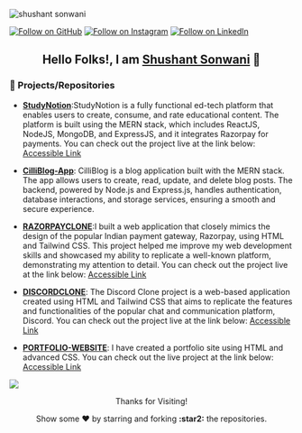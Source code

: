          
<!-- Profile View Count -->
<p align="left"> <img src="https://komarev.com/ghpvc/?username=shushant1111&label=Profile%20views&color=8e44ad&style=flat" alt="shushant sonwani" /> </p>

[![Follow on GitHub](https://img.shields.io/github/followers/shushant1111?label=Follow&style=social)](https://github.com/shushant1111)
[![Follow on Instagram](https://img.shields.io/badge/Follow%20on-Instagram-red?style=social&logo=instagram)](https://www.instagram.com/wonder_boy_shushant/)
[![Follow on LinkedIn](https://img.shields.io/badge/Follow%20on-LinkedIn-blue?style=social&logo=linkedin)](https://www.linkedin.com/in/shushantsonwani07)

## <p align="center"> Hello Folks!, I am [**Shushant Sonwani**](#) :wave: </p>

### 🌠 Projects/Repositories

- [**StudyNotion**](https://github.com/shushant1111/STUDYNOTION0):StudyNotion is a fully functional ed-tech platform that enables users to create, consume, and rate educational content. The platform is built using the MERN stack, which includes ReactJS, NodeJS, MongoDB, and ExpressJS, and it integrates Razorpay for payments. You can check out the project live at the link below:  [Accessible Link](https://studynotion-0.vercel.app/)

- [**CilliBlog-App**](https://github.com/shushant1111/CilliBlog): CilliBlog is a blog application built with the MERN stack. The app allows users to create, read, update, and delete blog posts. The backend, powered by Node.js and Express.js, handles authentication, database interactions, and storage services, ensuring a smooth and secure experience. 

- [**RAZORPAYCLONE**](https://github.com/shushant1111/RAZORPAYCLONE):I built a web application that closely mimics the design of the popular Indian payment gateway, Razorpay, using HTML and Tailwind CSS. This project helped me improve my web development skills and showcased my ability to replicate a well-known platform, demonstrating my attention to detail. You can check out the project live at the link below:  [Accessible Link](https://razorpayclone-psi.vercel.app/)

- [**DISCORDCLONE**](https://github.com/shushant1111/DISCORDCLONE): The Discord Clone project is a web-based application created using HTML and Tailwind CSS that aims to replicate the features and functionalities of the popular chat and communication platform, Discord. You can check out the project live at the link below:  [Accessible Link](https://discordclone-rust.vercel.app/)


- [**PORTFOLIO-WEBSITE**](https://github.com/shushant1111/PORTFOLIO-WEBSITE): I have created a portfolio site using HTML and advanced CSS. You can check out the live project at the link below:  [Accessible Link](https://portfolio-website-blue-gamma.vercel.app/)

<div>
<img src="https://user-images.githubusercontent.com/73097560/115834477-dbab4500-a447-11eb-908a-139a6edaec5c.gif"></a>
<p align="center">
<p align="center">Thanks for Visiting!</p>
<p align="center">Show some ❤️ by starring and forking <b>:star2:</b> the repositories.</p>
</p>

